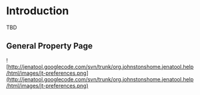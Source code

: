 # Introduction #

TBD

## General Property Page ##

![http://jenatool.googlecode.com/svn/trunk/org.johnstonshome.jenatool.help/html/images/jt-preferences.png](http://jenatool.googlecode.com/svn/trunk/org.johnstonshome.jenatool.help/html/images/jt-preferences.png)